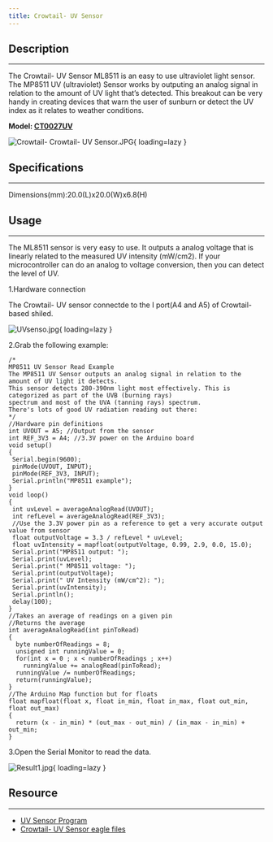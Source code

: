 ```yaml
---
title: Crowtail- UV Sensor
---
```


## Description
-----------

The Crowtail- UV Sensor ML8511 is an easy to use ultraviolet light sensor. The MP8511 UV (ultraviolet) Sensor works by outputing an analog signal in relation to the amount of UV light that’s detected. This breakout can be very handy in creating devices that warn the user of sunburn or detect the UV index as it relates to weather conditions.

**Model: [CT0027UV](http://www.elecrow.com/crowtail-uv-sensor-p-1275.html)**

![Crowtail- Crowtail- UV Sensor.JPG](https://wiki.elecrow.com/images/thumb/d/df/Crowtail-_Crowtail-_UV_Sensor.JPG/600px-Crowtail-_Crowtail-_UV_Sensor.JPG){ loading=lazy }

## Specifications
--------------

Dimensions(mm):20.0(L)x20.0(W)x6.8(H)

## Usage
-----

The ML8511 sensor is very easy to use. It outputs a analog voltage that is linearly related to the measured UV intensity (mW/cm2). If your microcontroller can do an analog to voltage conversion, then you can detect the level of UV.

1.Hardware connection

The Crowtail- UV sensor connectde to the I port(A4 and A5) of Crowtail- based shiled.

![UVsenso.jpg](https://wiki.elecrow.com/images/thumb/c/c3/UVsenso.jpg/400px-UVsenso.jpg){ loading=lazy }

2.Grab the following example:

```
/* 
MP8511 UV Sensor Read Example
The MP8511 UV Sensor outputs an analog signal in relation to the amount of UV light it detects.
This sensor detects 280-390nm light most effectively. This is categorized as part of the UVB (burning rays)
spectrum and most of the UVA (tanning rays) spectrum.
There's lots of good UV radiation reading out there: 
*/
//Hardware pin definitions
int UVOUT = A5; //Output from the sensor
int REF_3V3 = A4; //3.3V power on the Arduino board
void setup()
{
 Serial.begin(9600);
 pinMode(UVOUT, INPUT);
 pinMode(REF_3V3, INPUT);
 Serial.println("MP8511 example");
}
void loop()
{
 int uvLevel = averageAnalogRead(UVOUT);
 int refLevel = averageAnalogRead(REF_3V3);
 //Use the 3.3V power pin as a reference to get a very accurate output value from sensor
 float outputVoltage = 3.3 / refLevel * uvLevel;  
 float uvIntensity = mapfloat(outputVoltage, 0.99, 2.9, 0.0, 15.0);
 Serial.print("MP8511 output: ");
 Serial.print(uvLevel);
 Serial.print(" MP8511 voltage: ");
 Serial.print(outputVoltage);
 Serial.print(" UV Intensity (mW/cm^2): ");
 Serial.print(uvIntensity);  
 Serial.println();  
 delay(100);
}
//Takes an average of readings on a given pin
//Returns the average
int averageAnalogRead(int pinToRead)
{
  byte numberOfReadings = 8;
  unsigned int runningValue = 0; 
  for(int x = 0 ; x < numberOfReadings ; x++)
    runningValue += analogRead(pinToRead);
  runningValue /= numberOfReadings;
  return(runningValue);  
}
//The Arduino Map function but for floats
float mapfloat(float x, float in_min, float in_max, float out_min, float out_max)
{
  return (x - in_min) * (out_max - out_min) / (in_max - in_min) + out_min;
}
```

3.Open the Serial Monitor to read the data.

![Result1.jpg](https://wiki.elecrow.com/images/d/d6/Result1.jpg){ loading=lazy }

## Resource
--------

- [UV Sensor Program](../../files/MP8511-Read-Example-zip.md)
- [Crowtail- UV Sensor eagle files](../../files/Crowtail-UV-Sensor-eagle-files-zip.md)